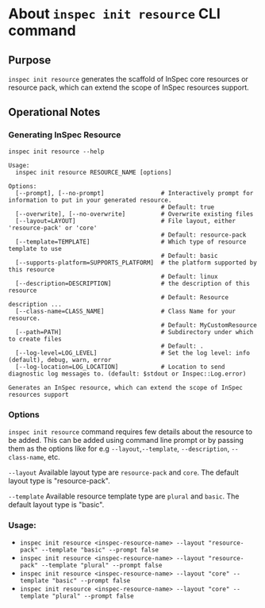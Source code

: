 # About `inspec init resource` CLI command

## Purpose

`inspec init resource` generates the scaffold of InSpec core resources or resource pack, which can extend the scope of InSpec resources support.

## Operational Notes

### Generating InSpec Resource

`inspec init resource --help`

```
Usage:
  inspec init resource RESOURCE_NAME [options]

Options:
  [--prompt], [--no-prompt]                # Interactively prompt for information to put in your generated resource.
                                           # Default: true
  [--overwrite], [--no-overwrite]          # Overwrite existing files
  [--layout=LAYOUT]                        # File layout, either 'resource-pack' or 'core'
                                           # Default: resource-pack
  [--template=TEMPLATE]                    # Which type of resource template to use
                                           # Default: basic
  [--supports-platform=SUPPORTS_PLATFORM]  # the platform supported by this resource
                                           # Default: linux
  [--description=DESCRIPTION]              # the description of this resource
                                           # Default: Resource description ...
  [--class-name=CLASS_NAME]                # Class Name for your resource.
                                           # Default: MyCustomResource
  [--path=PATH]                            # Subdirectory under which to create files
                                           # Default: .
  [--log-level=LOG_LEVEL]                  # Set the log level: info (default), debug, warn, error
  [--log-location=LOG_LOCATION]            # Location to send diagnostic log messages to. (default: $stdout or Inspec::Log.error)

Generates an InSpec resource, which can extend the scope of InSpec resources support
```

### Options
  `inspec init resource` command requires few details about the resource to be added. This can be added using command line prompt or by passing them as the options like for e.g `--layout`,`--template`, `--description`, `--class-name`, etc.

  `--layout` Available layout type are `resource-pack` and `core`. The default layout type is "resource-pack".

   `--template` Available resource template type are `plural` and `basic`. The default layout type is "basic".

### Usage: 
   
- `inspec init resource <inspec-resource-name> --layout "resource-pack" --template "basic" --prompt false`
- `inspec init resource <inspec-resource-name> --layout "resource-pack" --template "plural" --prompt false`
- `inspec init resource <inspec-resource-name> --layout "core" --template "basic" --prompt false`
- `inspec init resource <inspec-resource-name> --layout "core" --template "plural" --prompt false`
